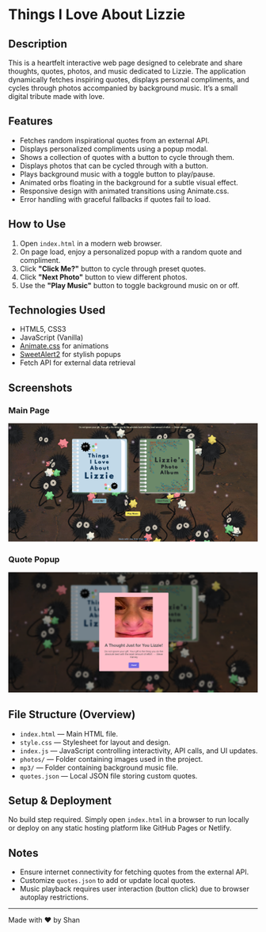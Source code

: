 # Things I Love About Lizzie

## Description

This is a heartfelt interactive web page designed to celebrate and share thoughts, quotes, photos, and music dedicated to Lizzie. The application dynamically fetches inspiring quotes, displays personal compliments, and cycles through photos accompanied by background music. It’s a small digital tribute made with love.

## Features

- Fetches random inspirational quotes from an external API.
- Displays personalized compliments using a popup modal.
- Shows a collection of quotes with a button to cycle through them.
- Displays photos that can be cycled through with a button.
- Plays background music with a toggle button to play/pause.
- Animated orbs floating in the background for a subtle visual effect.
- Responsive design with animated transitions using Animate.css.
- Error handling with graceful fallbacks if quotes fail to load.

## How to Use

1. Open `index.html` in a modern web browser.
2. On page load, enjoy a personalized popup with a random quote and compliment.
3. Click **"Click Me?"** button to cycle through preset quotes.
4. Click **"Next Photo"** button to view different photos.
5. Use the **"Play Music"** button to toggle background music on or off.

## Technologies Used

- HTML5, CSS3
- JavaScript (Vanilla)
- [Animate.css](https://animate.style/) for animations
- [SweetAlert2](https://sweetalert2.github.io/) for stylish popups
- Fetch API for external data retrieval

## Screenshots

### Main Page
![Main Page Screenshot](images/mainpage.PNG)

### Quote Popup
![Quote Box Screenshot](images/quote.PNG)

## File Structure (Overview)

- `index.html` — Main HTML file.
- `style.css` — Stylesheet for layout and design.
- `index.js` — JavaScript controlling interactivity, API calls, and UI updates.
- `photos/` — Folder containing images used in the project.
- `mp3/` — Folder containing background music file.
- `quotes.json` — Local JSON file storing custom quotes.

## Setup & Deployment

No build step required. Simply open `index.html` in a browser to run locally or deploy on any static hosting platform like GitHub Pages or Netlify.

## Notes

- Ensure internet connectivity for fetching quotes from the external API.
- Customize `quotes.json` to add or update local quotes.
- Music playback requires user interaction (button click) due to browser autoplay restrictions.

---

Made with ❤️ by Shan  
